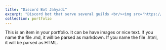 ```yaml
---
title: "Discord Bot Jahyadi"
excerpt: "Discord bot that serve several guilds <br/><img src='https://raw.githubusercontent.com/nugroho-s/nugroho-s.github.io/master/images/jahyadi.png' style='width:50%;height:50%;'>"
collection: portfolio
---
```


This is an item in your portfolio. It can be have images or nice text. If you name the file .md, it will be parsed as markdown. If you name the file .html, it will be parsed as HTML. 
